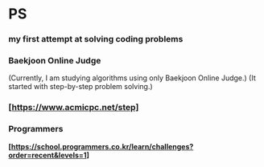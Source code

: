 # PS
### my first attempt at solving coding problems
### Baekjoon Online Judge 
  (Currently, I am studying algorithms using only Baekjoon Online Judge.)
  (It started with step-by-step problem solving.)
### **[https://www.acmicpc.net/step]**

### Programmers
**[https://school.programmers.co.kr/learn/challenges?order=recent&levels=1]**

